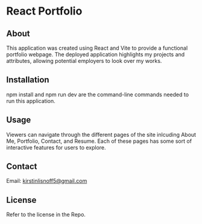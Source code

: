# React Portfolio

## About
This application was created using React and Vite to provide a functional portfolio webpage. The deployed application highlights my projects and attributes, allowing potential employers to look over my works. 

## Installation
npm install and npm run dev are the command-line commands needed to run this application.

## Usage
Viewers can navigate through the different pages of the site inlcuding About Me, Portfolio, Contact, and Resume. Each of these pages has some sort of interactive features for users to explore. 

## Contact
Email: kirstinlisnoff5@gmail.com

## License
Refer to the license in the Repo. 